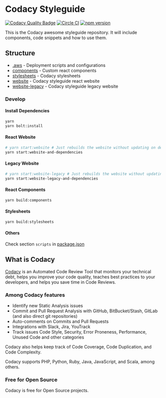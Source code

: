 # Codacy Styleguide

[![Codacy Quality Badge](https://api.codacy.com/project/badge/Grade/2610c28e63ba4f5d9c0c697dca040f7c)](https://www.codacy.com/app/Codacy/styleguide?utm_source=github.com&amp;utm_medium=referral&amp;utm_content=codacy/styleguide&amp;utm_campaign=Badge_Grade)
[![Circle CI](https://circleci.com/gh/codacy/styleguide.svg?style=svg)](https://circleci.com/gh/codacy/styleguide)
[![npm version](http://img.shields.io/npm/v/@codacy/stylesheets.svg?style=flat)](https://npmjs.org/package/@codacy/stylesheets "View this project on npm")

This is the Codacy awesome styleguide repository.
It will include components, code snippets and how to use them.

## Structure

- [.aws](./.aws) - Deployment scripts and configurations
- [components](./components) - Custom react components
- [stylesheets](./stylesheets) - Codacy stylesheets
- [website](./website) - Codacy styleguide react website
- [website-legacy](./website-legacy) - Codacy styleguide legacy website

### Develop

#### Install Dependencies

```sh
yarn
yarn bolt:install
```

#### React Website

```sh
# yarn start:website # Just rebuilds the website without updating on dependency changes
yarn start:website-and-dependencies
```

#### Legacy Website

```sh
# yarn start:website-legacy # Just rebuilds the website without updating on dependency changes
yarn start:website-legacy-and-dependencies
```

#### React Components

```sh
yarn build:components
```

#### Stylesheets

```sh
yarn build:stylesheets
```

#### Others

Check section `scripts` in [package.json](./package.json)

## What is Codacy

[Codacy](https://www.codacy.com/) is an Automated Code Review Tool that monitors your technical debt,
helps you improve your code quality, teaches best practices to your developers, and helps you save time in Code Reviews.

### Among Codacy features

- Identify new Static Analysis issues
- Commit and Pull Request Analysis with GitHub, BitBucket/Stash, GitLab (and also direct git repositories)
- Auto-comments on Commits and Pull Requests
- Integrations with Slack, Jira, YouTrack
- Track issues Code Style, Security, Error Proneness, Performance, Unused Code and other categories

Codacy also helps keep track of Code Coverage, Code Duplication, and Code Complexity.

Codacy supports PHP, Python, Ruby, Java, JavaScript, and Scala, among others.

### Free for Open Source

Codacy is free for Open Source projects.
